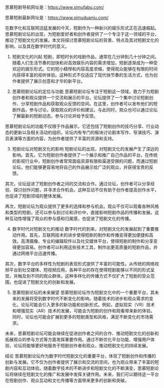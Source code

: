 
思慕短剧导航网址是：https://www.simufabu.com/

思慕短剧最新网址是：https://www.simuduanju.com/

在数字化和互联网迅猛发展的今天，短剧作为一种新兴的娱乐形式正在迅速崛起。思慕短剧论坛的出现，为短剧爱好者和创作者提供了一个专注于这一领域的平台，推动了短剧文化的发展。本文将探讨思慕短剧论坛的背景、特点及其对短剧文化的影响，以及其在数字时代的意义。

1. 短剧文化的兴起
短剧，即短时长的戏剧作品，通常在几分钟到几十分钟之间。随着人们生活节奏的加快和对高效娱乐内容的需求增加，短剧逐渐成为一种受欢迎的娱乐形式。它的短小精悍和内容高度浓缩，使得观众能够在有限的时间内获得丰富的视听体验。这种形式不仅适应了现代快节奏的生活方式，也为创作者提供了展示创意和才华的新平台。

2. 思慕短剧论坛的定位与功能
思慕短剧论坛专注于短剧这一领域，致力于为短剧创作者和观众提供一个交流和展示的平台。论坛提供了一个集中讨论短剧创作、分享短剧作品和获取观众反馈的空间。在这里，创作者可以发布他们的短剧作品，参与讨论，获取观众的评价和建议。与此同时，观众也可以通过论坛了解最新的短剧动态，参与讨论并给予反馈。

思慕短剧论坛的功能不仅限于作品展示，它还包括了短剧创作的技巧分享、行业动态的更新以及相关活动的组织。论坛内有专门的板块讨论剧本写作、导演技巧、演员表演等方面的内容，为创作者提供了丰富的资源和支持。

3. 短剧论坛对短剧文化的影响
短剧论坛的出现，对短剧文化的发展产生了深远的影响。首先，它为短剧创作者提供了一个展示和推广自己作品的平台。在传统的影视行业中，短剧创作者常常面临资源有限和渠道受限的问题，而通过短剧论坛，他们能够更容易地将自己的作品展示给广泛的观众，并获得宝贵的反馈。

其次，论坛促进了短剧创作者之间的交流和合作。通过论坛，创作者可以分享经验、探讨创作问题，并寻求合作机会。这种互动不仅有助于创作者提高创作水平，也促进了短剧领域的整体发展。

再次，短剧论坛为观众提供了更多的选择和参与机会。观众不仅可以观看各种风格和类型的短剧，还可以参与到讨论和评价中，直接影响短剧作品的传播和发展。这种互动性增强了观众的参与感和归属感，也促进了短剧文化的传播。

4. 数字时代对短剧文化的推动
数字时代的到来，对短剧文化的发展起到了重要推动作用。首先，互联网技术的进步使得短剧的制作和传播变得更加便捷和高效。高清摄像、专业的编辑软件以及社交媒体平台，使得短剧的制作和分享变得更加容易。创作者可以利用这些技术工具，制作出更高质量的短剧作品，并通过网络平台迅速传播。

其次，数字平台的多样性为短剧的表现形式提供了丰富的可能性。从传统的网络视频平台到社交媒体、短视频应用，各种平台的存在使得短剧能够以不同的形式呈现，并触及到不同的观众群体。这种多样化的传播方式不仅扩大了短剧的受众范围，也促进了短剧文化的创新和发展。

5. 思慕短剧论坛的未来展望
思慕短剧论坛作为短剧文化中的一个重要平台，其未来的发展将受到数字时代不断变化的影响。随着技术的进步和观众需求的变化，论坛可能会引入更多的新功能和创新形式。例如，虚拟现实（VR）技术和增强现实（AR）技术的发展，可能会为短剧的创作和观看带来新的体验。同时，论坛也可能会扩展到更多的短剧类型和风格，满足不断变化的市场需求。

未来，思慕短剧论坛可能会继续在促进创作者之间的合作、推动短剧文化的创新和拓展观众的参与方式等方面发挥重要作用。通过不断优化平台功能、增强用户体验，论坛将能够更好地服务于短剧创作者和观众，推动短剧文化的持续发展。

结论
思慕短剧论坛作为数字时代短剧文化的重要平台，体现了短剧创作和传播的创新与发展。它不仅为创作者提供了展示和交流的空间，也为观众带来了丰富的短剧内容和互动体验。随着数字技术的不断进步和短剧文化的不断演变，思慕短剧论坛将继续在短剧文化的推广和发展中发挥关键作用。未来，我们可以期待这一平台在短剧创作、观众互动和文化传播等方面带来更多的创新和突破。




